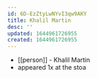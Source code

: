```yaml
---
id: 6D-EzZtyLwNYvI3qw9AKY
title: Khalil Martin
desc: ''
updated: 1644961726955
created: 1644961726955
---
```



- [[person]] - Khalil Martin
- appeared 1x at the stoa
